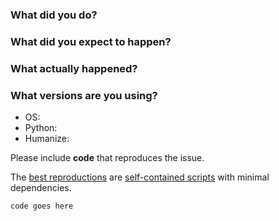 ### What did you do?

### What did you expect to happen?

### What actually happened?

### What versions are you using?

* OS: 
* Python: 
* Humanize: 

Please include **code** that reproduces the issue.

The [best reproductions](https://stackoverflow.com/help/minimal-reproducible-example) are [self-contained scripts](https://ericlippert.com/2014/03/05/how-to-debug-small-programs/) with minimal dependencies.

```python
code goes here
```
